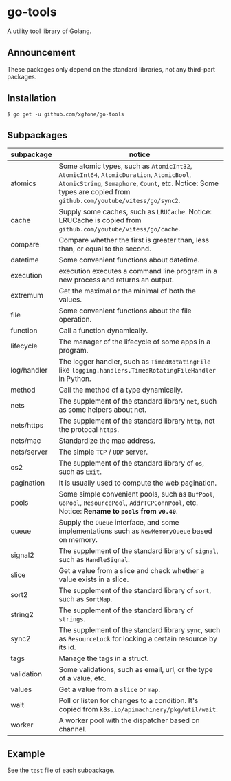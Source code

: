 # go-tools
A utility tool library of Golang.

## Announcement
These packages only depend on the standard libraries, not any third-part packages.

## Installation
```shell
$ go get -u github.com/xgfone/go-tools
```

## Subpackages

subpackage   |   notice
-------------|-----------
atomics      | Some atomic types, such as `AtomicInt32`, `AtomicInt64`, `AtomicDuration`, `AtomicBool`, `AtomicString`, `Semaphore`, `Count`, etc. Notice: Some types are copied from `github.com/youtube/vitess/go/sync2`.
cache        | Supply some caches, such as `LRUCache`. Notice: LRUCache is copied from `github.com/youtube/vitess/go/cache`.
compare      | Compare whether the first is greater than, less than, or equal to the second.
datetime     | Some convenient functions about datetime.
execution    | execution executes a command line program in a new process and returns an output.
extremum     | Get the maximal or the minimal of both the values.
file         | Some convenient functions about the file operation.
function     | Call a function dynamically.
lifecycle    | The manager of the lifecycle of some apps in a program.
log/handler  | The logger handler, such as `TimedRotatingFile` like `logging.handlers.TimedRotatingFileHandler` in Python.
method       | Call the method of a type dynamically.
nets         | The supplement of the standard library `net`, such as some helpers about net.
nets/https   | The supplement of the standard library `http`, not the protocal `https`.
nets/mac     | Standardize the mac address.
nets/server  | The simple `TCP` / `UDP` server.
os2          | The supplement of the standard library of `os`, such as `Exit`.
pagination   | It is usually used to compute the web pagination.
pools        | Some simple convenient pools, such as `BufPool`, `GoPool`, `ResourcePool`, `AddrTCPConnPool`, etc. Notice: **Rename to `pools` from `v0.40`**.
queue        | Supply the `Queue` interface, and some implementations such as `NewMemoryQueue` based on memory.
signal2      | The supplement of the standard library of `signal`, such as `HandleSignal`.
slice        | Get a value from a slice and check whether a value exists in a slice.
sort2        | The supplement of the standard library of `sort`, such as `SortMap`.
string2      | The supplement of the standard library of `strings`.
sync2        | The supplement of the standard library `sync`, such as `ResourceLock` for locking a certain resource by its id.
tags         | Manage the tags in a struct.
validation   | Some validations, such as email, url, or the type of a value, etc.
values       | Get a value from a `slice` or `map`.
wait         | Poll or listen for changes to a condition. It's copied from `k8s.io/apimachinery/pkg/util/wait`.
worker       | A worker pool with the dispatcher based on channel.

## Example
See the `test` file of each subpackage.

